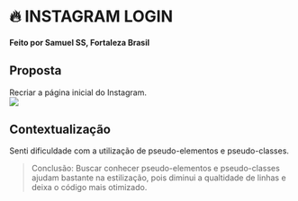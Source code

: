
# 🔥 INSTAGRAM LOGIN
#### Feito por Samuel SS, Fortaleza  Brasil
## Proposta
Recriar a página inicial do Instagram.   
![](https://external-content.duckduckgo.com/iu/?u=http%3A%2F%2Fs2.glbimg.com%2FY8pgMLUpAhT0tyLbUx8sL_EDWaU%3D%2F695x0%2Fs.glbimg.com%2Fpo%2Ftt2%2Ff%2Foriginal%2F2017%2F01%2F16%2Fpasso-218.png&f=1&nofb=1&ipt=9646ac28151b955e2c777fdb86164c2e772c49f99da98a955a9417b619099e52&ipo=images)
## Contextualização

Senti dificuldade com a utilização de pseudo-elementos e pseudo-classes.
>Conclusão: Buscar conhecer pseudo-elementos e pseudo-classes ajudam bastante na estilização, pois diminui a qualtidade de linhas e deixa o código mais otimizado. 
